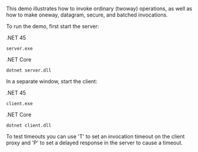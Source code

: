 This demo illustrates how to invoke ordinary (twoway) operations, as
well as how to make oneway, datagram, secure, and batched invocations.

To run the demo, first start the server:

.NET 45
```
server.exe
```

.NET Core

```
dotnet server.dll
```

In a separate window, start the client:

.NET 45
```
client.exe
```

.NET Core

```
dotnet client.dll
```

To test timeouts you can use 'T' to set an invocation timeout on the client
proxy and 'P' to set a delayed response in the server to cause a timeout.
